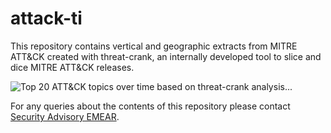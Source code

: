 # attack-ti

This repository contains vertical and geographic extracts from MITRE ATT&CK created with threat-crank, an internally developed tool to slice and dice MITRE ATT&CK releases.

![Top 20 ATT&CK topics over time based on threat-crank analysis...](https://media.infosec.exchange/infosec.exchange/media_attachments/files/114/390/018/848/559/246/original/f8d35760663ac45c.png)

For any queries about the contents of this repository please contact [Security Advisory EMEAR](mailto:css-adv-outreach@cisco.com).
